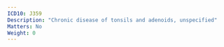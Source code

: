 ```yaml
---
ICD10: J359
Description: "Chronic disease of tonsils and adenoids, unspecified"
Matters: No
Weight: 0
---
```

